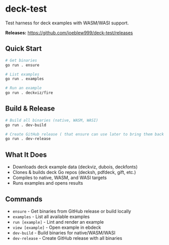 # deck-test

Test harness for deck examples with WASM/WASI support.

**Releases:** https://github.com/joeblew999/deck-test/releases

## Quick Start

```bash
# Get binaries
go run . ensure

# List examples
go run . examples

# Run an example
go run . deckviz/fire
```

## Build & Release

```bash
# Build all binaries (native, WASM, WASI)
go run . dev-build

# Create GitHub release ( that ensure can use later to bring them back down)
go run . dev-release
```

## What It Does

- Downloads deck example data (deckviz, dubois, deckfonts)
- Clones & builds deck Go repos (decksh, pdfdeck, gift, etc.)
- Compiles to native, WASM, and WASI targets
- Runs examples and opens results

## Commands

- `ensure` - Get binaries from GitHub release or build locally
- `examples` - List all available examples
- `run [example]` - Lint and render an example
- `view [example]` - Open example in ebdeck
- `dev-build` - Build binaries for native/WASM/WASI
- `dev-release` - Create GitHub release with all binaries
